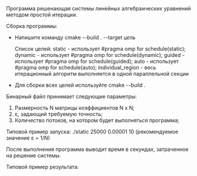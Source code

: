 Программа решенающая системы линейных алгебраических уравнений методом простой итерации.

Сборка программы:
* Напишите команду cmake --build . --target *цель*

    Список целей:
    static            - использует #pragma omp for schedule(static);
    dynamic           - использует #pragma omp for schedule(dynamic);
    guided            - использует #pragma omp for schedule(guided);
    auto              - использует #pragma omp for schedule(auto);
    individual_region - весь итерационный алгоритм выполняется в одной параллельной секции

* Для сборки всех целей используйте cmake --build .

Бинарный файл принимает следующие параметры:
1. Размерность N матрицы коэффициентов N x N;
2. ε, задающий требуемую точность;
3. Количество потоков, на котором будет выполняться программа;

Типовой пример запуска:
./static 25000 0.00001 10 (рекомендуемое значение ε = 1/N)

После выполнения программа выводит время в секундах, затраченное на решение системы.

Типовой пример результата:
